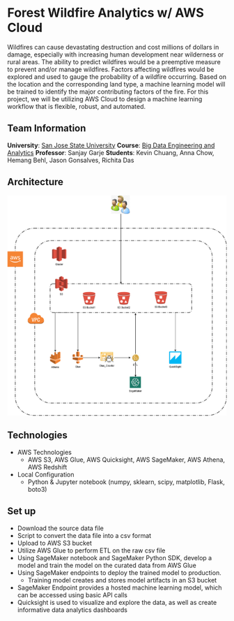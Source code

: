 # Forest Wildfire Analytics w/ AWS Cloud
Wildfires can cause devastating destruction and cost millions of dollars in damage, especially with increasing human development near wilderness or rural areas. The ability to predict wildfires would be a preemptive measure to prevent and/or manage wildfires. Factors affecting wildfires would be explored and used to gauge the probability of a wildfire occurring. Based on the location and the corresponding land type, a machine learning model will be trained to identify the major contributing factors of the fire. For this project, we will be utilizing AWS Cloud to design a machine learning workflow that is flexible, robust, and automated.

## Team Information
**University**: [San Jose State University](http://www.sjsu.edu/)
**Course**: [Big Data Engineering and Analytics](http://info.sjsu.edu/web-dbgen/catalog/courses/CMPE266.html)
**Professor**: Sanjay Garje
**Students**: Kevin Chuang, Anna Chow, Hemang Behl, Jason Gonsalves, Richita Das  

## Architecture
![](images/CMPE_266_Architecture.png)

##  Technologies
- AWS Technologies
  - AWS S3, AWS Glue, AWS Quicksight, AWS SageMaker, AWS Athena, AWS Redshift
- Local Configuration
  - Python & Jupyter notebook (numpy, sklearn, scipy, matplotlib, Flask, boto3)

## Set up
- Download the source data file
- Script to convert the data file into a csv format
- Upload to AWS S3 bucket
- Utilize AWS Glue to perform ETL on the raw csv file
- Using SageMaker notebook and SageMaker Python SDK, develop a model and train the model on the curated data from AWS Glue
- Using SageMaker endpoints to deploy the trained model to production.
  - Training model creates and stores model artifacts in an S3 bucket
- SageMaker Endpoint provides a hosted machine learning model, which can be accessed using basic API calls
- Quicksight is used to visualize and explore the data, as well as create informative data analytics dashboards
